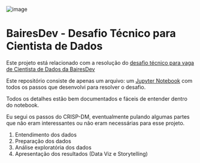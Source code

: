 ![image](https://upload.wikimedia.org/wikipedia/commons/b/b0/Bairesdev.jpg)

# BairesDev - Desafio Técnico para Cientista de Dados

Este projeto está relacionado com a resolução do [desafio técnico para vaga de Cientista de Dados da BairesDev](https://drive.google.com/file/d/1QuJvH9t974qrnZ8B54MJPQXOxoUxcNMH/view?usp=sharing)

Este repositório consiste de apenas um arquivo: um [Jupyter Notebook](https://github.com/alexkeila/baires_dev_desafio_tecnico/blob/main/BairesDev%20-%20Desafio%20t%C3%A9cnico.ipynb) com todos os passos que desenvolvi para resolver o desafio.

Todos os detalhes estão bem documentados e fáceis de entender dentro do notebook.

Eu segui os passos do CRISP-DM, eventualmente pulando algumas partes que não eram interessantes ou não eram necessárias para esse projeto.

1. Entendimento dos dados
2. Preparação dos dados
3. Análise exploratória dos dados
4. Apresentação dos resultados (Data Viz e Storytelling)


